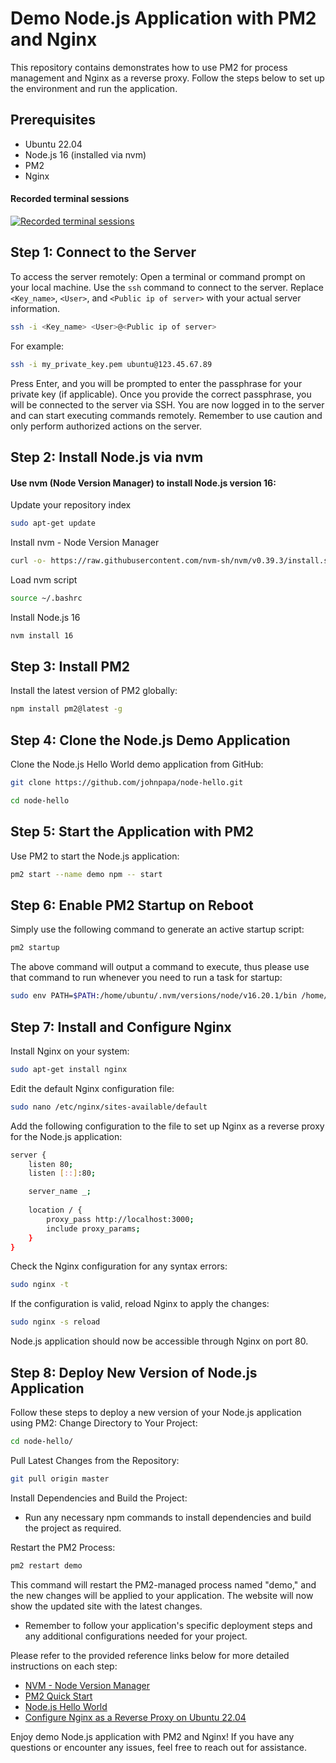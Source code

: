 # Demo Node.js Application with PM2 and Nginx

This repository contains demonstrates how to use PM2 for process management and Nginx as a reverse proxy. Follow the steps below to set up the environment and run the application.

## Prerequisites

- Ubuntu 22.04
- Node.js 16 (installed via nvm)
- PM2
- Nginx

#### Recorded terminal sessions
[![Recorded terminal sessions](https://asciinema.org/a/598343.svg)](https://asciinema.org/a/598343)

## Step 1: Connect to the Server
To access the server remotely:
Open a terminal or command prompt on your local machine.
Use the `ssh` command to connect to the server. Replace `<Key_name>`, `<User>`, and `<Public ip of server>` with your actual server information.
   ```bash
   ssh -i <Key_name> <User>@<Public ip of server>
   ```

   For example:

   ```bash
   ssh -i my_private_key.pem ubuntu@123.45.67.89
   ```
Press Enter, and you will be prompted to enter the passphrase for your private key (if applicable).
Once you provide the correct passphrase, you will be connected to the server via SSH.
You are now logged in to the server and can start executing commands remotely. Remember to use caution and only perform authorized actions on the server.
## Step 2: Install Node.js via nvm
#### Use nvm (Node Version Manager) to install Node.js version 16:

Update your repository index
```bash
sudo apt-get update
```
Install nvm - Node Version Manager
```bash
curl -o- https://raw.githubusercontent.com/nvm-sh/nvm/v0.39.3/install.sh | bash
```
Load nvm script
```bash
source ~/.bashrc
```
Install Node.js 16
```bash
nvm install 16
```
## Step 3: Install PM2
Install the latest version of PM2 globally:
```bash
npm install pm2@latest -g
```
## Step 4: Clone the Node.js Demo Application
Clone the Node.js Hello World demo application from GitHub:
```bash
git clone https://github.com/johnpapa/node-hello.git
```
```bash
cd node-hello
```
## Step 5: Start the Application with PM2
Use PM2 to start the Node.js application:
```bash
pm2 start --name demo npm -- start
```
## Step 6: Enable PM2 Startup on Reboot
Simply use the following command to generate an active startup script:
```bash
pm2 startup
```
The above command will output a command to execute, thus please use that command to run whenever you need to run a task for startup:
```bash
sudo env PATH=$PATH:/home/ubuntu/.nvm/versions/node/v16.20.1/bin /home/ubuntu/.nvm/versions/node/v16.20.1/lib/node_modules/pm2/bin/pm2 startup systemd -u ubuntu --hp /home/ubuntu
```
## Step 7: Install and Configure Nginx
Install Nginx on your system:
```bash
sudo apt-get install nginx
```
Edit the default Nginx configuration file:
```bash
sudo nano /etc/nginx/sites-available/default
```
Add the following configuration to the file to set up Nginx as a reverse proxy for the Node.js application:
```bash
server {
    listen 80;
    listen [::]:80;

    server_name _;
        
    location / {
        proxy_pass http://localhost:3000;
        include proxy_params;
    }
}
```
Check the Nginx configuration for any syntax errors:
```bash
sudo nginx -t
```
If the configuration is valid, reload Nginx to apply the changes:
```bash
sudo nginx -s reload
```

Node.js application should now be accessible through Nginx on port 80.

## Step 8: Deploy New Version of Node.js Application
Follow these steps to deploy a new version of your Node.js application using PM2:
 Change Directory to Your Project:
   ```bash
   cd node-hello/
   ```
 Pull Latest Changes from the Repository:
   ```bash
   git pull origin master
   ```
Install Dependencies and Build the Project:
   * Run any necessary npm commands to install dependencies and build the project as required.
  
 Restart the PM2 Process:
   ```bash
   pm2 restart demo
   ```

   This command will restart the PM2-managed process named "demo," and the new changes will be applied to your application. The website will now show the updated site with the latest changes.

- Remember to follow your application's specific deployment steps and any additional configurations needed for your project.


Please refer to the provided reference links below for more detailed instructions on each step:

- [NVM - Node Version Manager](https://github.com/nvm-sh/nvm)
- [PM2 Quick Start](https://pm2.keymetrics.io/docs/usage/quick-start/)
- [Node.js Hello World](https://github.com/johnpapa/node-hello)
- [Configure Nginx as a Reverse Proxy on Ubuntu 22.04](https://www.digitalocean.com/community/tutorials/how-to-configure-nginx-as-a-reverse-proxy-on-ubuntu-22-04)

Enjoy demo Node.js application with PM2 and Nginx! If you have any questions or encounter any issues, feel free to reach out for assistance.
